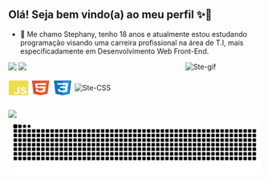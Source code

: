 ## Olá! Seja bem vindo(a) ao meu perfil ✨💫

- 🌷 Me chamo Stephany, tenho 18 anos e atualmente estou estudando programação visando uma carreira profissional na área de T.I, mais especificadamente em Desenvolvimento Web Front-End.

<div> 
  
<img width="58%" src="https://github-readme-stats.vercel.app/api?username=olv-stephany&theme=nightowl&show_icons=true&hide_border=true&count_private=true">
<img align="right" alt="Ste-gif" height="30%" width="30%"  src="https://github.com/user-attachments/assets/892e1dfc-cb0c-46a4-a21f-268b9101828c">

<img width="48%" src="https://github-readme-stats.vercel.app/api/top-langs/?username=olv-stephany&theme=nightowl&show_icons=true&hide_border=true&layout=compact">
</div>

<div style="display: inline_block">
  <br>
  <img align="center" alt="Ste-Js" height="30" width="40" src="https://raw.githubusercontent.com/devicons/devicon/master/icons/javascript/javascript-plain.svg">
  <img align="center" alt="Ste-HTML" height="30" width="40" src="https://raw.githubusercontent.com/devicons/devicon/master/icons/html5/html5-original.svg">
  <img align="center" alt="Ste-CSS" height="30" width="40" src="https://raw.githubusercontent.com/devicons/devicon/master/icons/css3/css3-original.svg">
  <img align="center" alt="Ste-CSS" height="30" width="40" src="https://cdn.jsdelivr.net/gh/devicons/devicon@latest/icons/react/react-original.svg" />  
</div>

  ##
<div> 
    <a href="https://www.linkedin.com/in/stephany-oliveira-development/" target="_blank"><img src="https://img.shields.io/badge/-LinkedIn-%230077B5?style=for-the-badge&logo=linkedin&logoColor=white" target="_blank"></a> 
</div>

<picture>
  <source media="(prefers-color-scheme: dark)" srcset="https://raw.githubusercontent.com/olv-stephany/olv-stephany/output/github-contribution-grid-snake-dark.svg">
  <source media="(prefers-color-scheme: light)" srcset="https://raw.githubusercontent.com/olv-stephany/olv-stephany/output/github-contribution-grid-snake.svg">
  <img alt="github contribution grid snake animation" src="https://raw.githubusercontent.com/olv-stephany/olv-stephany/output/github-contribution-grid-snake.svg">
</picture>
